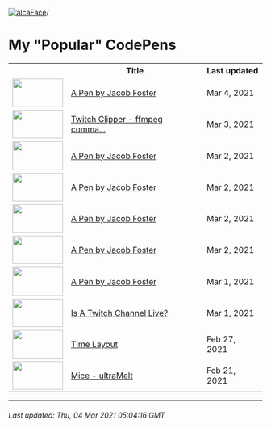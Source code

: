 [![alcaFace](https://camo.githubusercontent.com/2ee094c4af74cb0ec2e19388fccfb809837623e3/68747470733a2f2f7374617469632d63646e2e6a74766e772e6e65742f656d6f7469636f6e732f76312f3332383632362f312e30)](https://twitch.tv/Alca)/

# My "Popular" CodePens

<table>
	<tr>
		<th></th>
		<th>Title</th>
		<th>Last updated</th>
	</tr>
	<tr>
		<td><a href="https://codepen.io/Alca/pen/oNYyOpZ" rel="nofollow"><img src="https://assets.codepen.io/64018/internal/screenshots/pens/oNYyOpZ.default.png?width=100&height=56.25&quality=80" width="100" height="56.25"></a></td>
		<td><a href="https://codepen.io/Alca/pen/oNYyOpZ" rel="nofollow">A Pen by Jacob Foster</a></td>
		<td>Mar 4, 2021</td>
	</tr>
	<tr>
		<td><a href="https://codepen.io/Alca/pen/jOMgNeQ" rel="nofollow"><img src="https://assets.codepen.io/64018/internal/screenshots/pens/jOMgNeQ.default.png?width=100&height=56.25&quality=80" width="100" height="56.25"></a></td>
		<td><a href="https://codepen.io/Alca/pen/jOMgNeQ" rel="nofollow">Twitch Clipper - ffmpeg comma...</a></td>
		<td>Mar 3, 2021</td>
	</tr>
	<tr>
		<td><a href="https://codepen.io/Alca/pen/GRNdQOK" rel="nofollow"><img src="https://assets.codepen.io/64018/internal/screenshots/pens/GRNdQOK.default.png?width=100&height=56.25&quality=80" width="100" height="56.25"></a></td>
		<td><a href="https://codepen.io/Alca/pen/GRNdQOK" rel="nofollow">A Pen by Jacob Foster</a></td>
		<td>Mar 2, 2021</td>
	</tr>
	<tr>
		<td><a href="https://codepen.io/Alca/pen/bGBMayb" rel="nofollow"><img src="https://assets.codepen.io/64018/internal/screenshots/pens/bGBMayb.default.png?width=100&height=56.25&quality=80" width="100" height="56.25"></a></td>
		<td><a href="https://codepen.io/Alca/pen/bGBMayb" rel="nofollow">A Pen by Jacob Foster</a></td>
		<td>Mar 2, 2021</td>
	</tr>
	<tr>
		<td><a href="https://codepen.io/Alca/pen/GRNyYZq" rel="nofollow"><img src="https://assets.codepen.io/64018/internal/screenshots/pens/GRNyYZq.default.png?width=100&height=56.25&quality=80" width="100" height="56.25"></a></td>
		<td><a href="https://codepen.io/Alca/pen/GRNyYZq" rel="nofollow">A Pen by Jacob Foster</a></td>
		<td>Mar 2, 2021</td>
	</tr>
	<tr>
		<td><a href="https://codepen.io/Alca/pen/QWGrNzM" rel="nofollow"><img src="https://assets.codepen.io/64018/internal/screenshots/pens/QWGrNzM.default.png?width=100&height=56.25&quality=80" width="100" height="56.25"></a></td>
		<td><a href="https://codepen.io/Alca/pen/QWGrNzM" rel="nofollow">A Pen by Jacob Foster</a></td>
		<td>Mar 2, 2021</td>
	</tr>
	<tr>
		<td><a href="https://codepen.io/Alca/pen/WNoJbmv" rel="nofollow"><img src="https://assets.codepen.io/64018/internal/screenshots/pens/WNoJbmv.default.png?width=100&height=56.25&quality=80" width="100" height="56.25"></a></td>
		<td><a href="https://codepen.io/Alca/pen/WNoJbmv" rel="nofollow">A Pen by Jacob Foster</a></td>
		<td>Mar 1, 2021</td>
	</tr>
	<tr>
		<td><a href="https://codepen.io/Alca/pen/PobJdWz" rel="nofollow"><img src="https://assets.codepen.io/64018/internal/screenshots/pens/PobJdWz.default.png?width=100&height=56.25&quality=80" width="100" height="56.25"></a></td>
		<td><a href="https://codepen.io/Alca/pen/PobJdWz" rel="nofollow">Is A Twitch Channel Live?</a></td>
		<td>Mar 1, 2021</td>
	</tr>
	<tr>
		<td><a href="https://codepen.io/Alca/pen/dyYJWBZ" rel="nofollow"><img src="https://assets.codepen.io/64018/internal/screenshots/pens/dyYJWBZ.default.png?width=100&height=56.25&quality=80" width="100" height="56.25"></a></td>
		<td><a href="https://codepen.io/Alca/pen/dyYJWBZ" rel="nofollow">Time Layout</a></td>
		<td>Feb 27, 2021</td>
	</tr>
	<tr>
		<td><a href="https://codepen.io/Alca/pen/yLVodNJ" rel="nofollow"><img src="https://assets.codepen.io/64018/internal/screenshots/pens/yLVodNJ.default.png?width=100&height=56.25&quality=80" width="100" height="56.25"></a></td>
		<td><a href="https://codepen.io/Alca/pen/yLVodNJ" rel="nofollow">Mice - ultraMelt</a></td>
		<td>Feb 21, 2021</td>
	</tr>
</table>

---

###### Last updated: Thu, 04 Mar 2021 05:04:16 GMT
